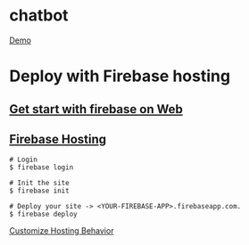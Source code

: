 # chatbot

[Demo](https://chatlolw.firebaseapp.com/index_bk.html)

# Deploy with Firebase hosting
## [Get start with firebase on Web](https://firebase.google.com/docs/web/setup?utm_source=welcome&utm_medium=email&utm_campaign=welcome_B)

## [Firebase Hosting](https://firebase.google.com/docs/hosting/)

```
# Login
$ firebase login

# Init the site
$ firebase init

# Deploy your site -> <YOUR-FIREBASE-APP>.firebaseapp.com.
$ firebase deploy

```

[Customize Hosting Behavior](https://firebase.google.com/docs/hosting/url-redirects-rewrites)
